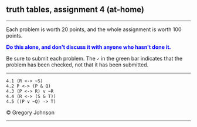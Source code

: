 ## truth tables, assignment 4 (at-home)

---

Each problem is worth 20 points, and the whole assignment is worth 100 points. 

<span style="color:blue">**Do this alone, and don't discuss it with anyone who hasn't done it.**</span>

Be sure to submit each problem. The `✓` in the green bar indicates that the problem has been checked, not that it has been submitted.

---

~~~{.TruthTable .Simple system="magnusSL" options="nocounterexample" points="20" late-credit="16"}
4.1 (R <-> ~S)
4.2 P <-> (P & Q) 
4.3 (P <-> R) v ~R
4.4 (R <-> (S & T))
4.5 ((P v ~Q) -> T)
~~~

<p>&copy; <script>document.write(new Date().getFullYear())</script> Gregory Johnson</p> 

---